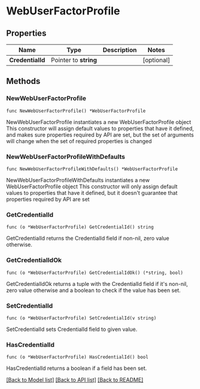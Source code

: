 # WebUserFactorProfile

## Properties

Name | Type | Description | Notes
------------ | ------------- | ------------- | -------------
**CredentialId** | Pointer to **string** |  | [optional] 

## Methods

### NewWebUserFactorProfile

`func NewWebUserFactorProfile() *WebUserFactorProfile`

NewWebUserFactorProfile instantiates a new WebUserFactorProfile object
This constructor will assign default values to properties that have it defined,
and makes sure properties required by API are set, but the set of arguments
will change when the set of required properties is changed

### NewWebUserFactorProfileWithDefaults

`func NewWebUserFactorProfileWithDefaults() *WebUserFactorProfile`

NewWebUserFactorProfileWithDefaults instantiates a new WebUserFactorProfile object
This constructor will only assign default values to properties that have it defined,
but it doesn't guarantee that properties required by API are set

### GetCredentialId

`func (o *WebUserFactorProfile) GetCredentialId() string`

GetCredentialId returns the CredentialId field if non-nil, zero value otherwise.

### GetCredentialIdOk

`func (o *WebUserFactorProfile) GetCredentialIdOk() (*string, bool)`

GetCredentialIdOk returns a tuple with the CredentialId field if it's non-nil, zero value otherwise
and a boolean to check if the value has been set.

### SetCredentialId

`func (o *WebUserFactorProfile) SetCredentialId(v string)`

SetCredentialId sets CredentialId field to given value.

### HasCredentialId

`func (o *WebUserFactorProfile) HasCredentialId() bool`

HasCredentialId returns a boolean if a field has been set.


[[Back to Model list]](../README.md#documentation-for-models) [[Back to API list]](../README.md#documentation-for-api-endpoints) [[Back to README]](../README.md)


